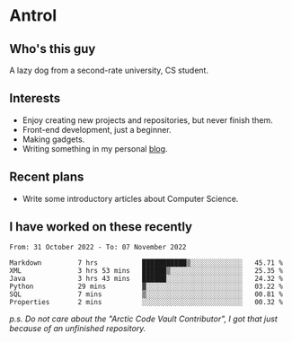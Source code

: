 # Antrol

## Who's this guy

A lazy dog from a second-rate university, CS student.

## Interests

* Enjoy creating new projects and repositories, but never finish them.
* Front-end development, just a beginner.
* Making gadgets.
* Writing something in my personal [blog](https://blog.antrol.xyz/).

## Recent plans

* Write some introductory articles about Computer Science.

<!--
* Try to develop a website for [Anime4KCPP](https://github.com/TianZerL/Anime4KCPP).
* Develop a Markdown renderer which user can customize its css, of course it is GUI-based.~~(If I could finish  it before getting bored)~~
* Work with my [teammates](https://github.com/SWJTU-Lazy-Dogs).
* Find something interests me, as a hobby after finishing my ~~boring~~ homework.
-->

## I have worked on these recently

<!--START_SECTION:waka-->

```text
From: 31 October 2022 - To: 07 November 2022

Markdown         7 hrs           ███████████▒░░░░░░░░░░░░░   45.71 %
XML              3 hrs 53 mins   ██████▒░░░░░░░░░░░░░░░░░░   25.35 %
Java             3 hrs 43 mins   ██████░░░░░░░░░░░░░░░░░░░   24.32 %
Python           29 mins         ▓░░░░░░░░░░░░░░░░░░░░░░░░   03.22 %
SQL              7 mins          ▒░░░░░░░░░░░░░░░░░░░░░░░░   00.81 %
Properties       2 mins          ░░░░░░░░░░░░░░░░░░░░░░░░░   00.32 %
```

<!--END_SECTION:waka-->

*p.s.  Do not care about the "Arctic Code Vault Contributor", I got that just because of an unfinished repository.*

<!--
**qzmlgfj/qzmlgfj** is a ✨ _special_ ✨ repository because its `README.md` (this file) appears on your GitHub profile.

Here are some ideas to get you started:

- 🔭 I’m currently working on ...
- 🌱 I’m currently learning ...
- 👯 I’m looking to collaborate on ...
- 🤔 I’m looking for help with ...
- 💬 Ask me about ...
- 📫 How to reach me: ...
- 😄 Pronouns: ...
- ⚡ Fun fact: ...
-->
